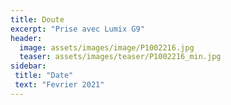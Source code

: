 ```yaml
---
title: Doute
excerpt: "Prise avec Lumix G9"
header:
  image: assets/images/image/P1002216.jpg
  teaser: assets/images/teaser/P1002216_min.jpg
sidebar:
 title: "Date"
 text: "Fevrier 2021"
---
```

